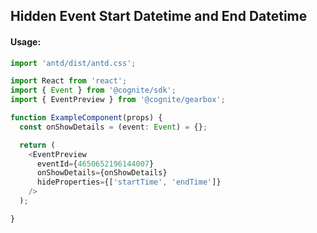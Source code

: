 ## Hidden Event Start Datetime and End Datetime

<!-- STORY -->

#### Usage:

```typescript jsx
import 'antd/dist/antd.css';

import React from 'react';
import { Event } from '@cognite/sdk';
import { EventPreview } from '@cognite/gearbox';

function ExampleComponent(props) {
  const onShowDetails = (event: Event) = {};

  return (
    <EventPreview 
      eventId={4650652196144007}
      onShowDetails={onShowDetails}
      hideProperties={['startTime', 'endTime']}
    />
  );

}
```
